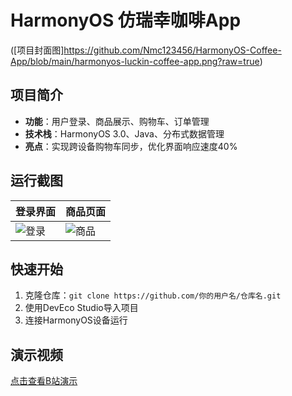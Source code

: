 # HarmonyOS 仿瑞幸咖啡App  
([项目封面图]https://github.com/Nmc123456/HarmonyOS-Coffee-App/blob/main/harmonyos-luckin-coffee-app.png?raw=true)  

## 项目简介  
- **功能**：用户登录、商品展示、购物车、订单管理  
- **技术栈**：HarmonyOS 3.0、Java、分布式数据管理  
- **亮点**：实现跨设备购物车同步，优化界面响应速度40%  

## 运行截图  
| 登录界面 | 商品页面 |  
|---|---|  
| ![登录](截图链接) | ![商品](截图链接) |  

## 快速开始  
1. 克隆仓库：`git clone https://github.com/你的用户名/仓库名.git`  
2. 使用DevEco Studio导入项目  
3. 连接HarmonyOS设备运行  

## 演示视频  
[点击查看B站演示](https://www.bilibili.com/你的视频链接)  
